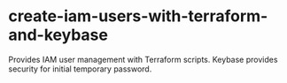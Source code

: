 # create-iam-users-with-terraform-and-keybase
Provides IAM user management with Terraform scripts. Keybase provides security for initial temporary password.
